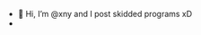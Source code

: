 
- 👋 Hi, I’m @xny and I post skidded programs xD
- 
<!---
xny/xny is a ✨ special ✨ repository because its `README.md` (this file) appears on your GitHub profile.
You can click the Preview link to take a look at your changes.
--->
